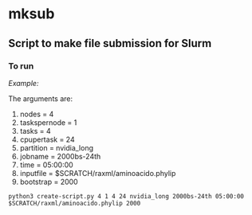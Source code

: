 # mksub

## Script to make file submission for Slurm

### To run

*Example:*

The arguments are:

1. nodes = 4
2. taskspernode = 1
3. tasks = 4
4. cpupertask = 24
5. partition = nvidia_long
6. jobname = 2000bs-24th
7. time = 05:00:00
8. inputfile = $SCRATCH/raxml/aminoacido.phylip
9. bootstrap = 2000

```
python3 create-script.py 4 1 4 24 nvidia_long 2000bs-24th 05:00:00 $SCRATCH/raxml/aminoacido.phylip 2000
```
